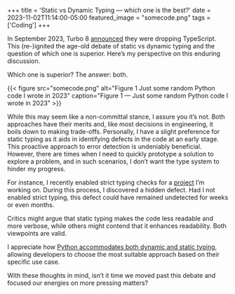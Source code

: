 +++
title = 'Static vs Dynamic Typing — which one is the best?'
date = 2023-11-02T11:14:00-05:00
featured_image = "somecode.png"
tags = ['Coding']
+++

In September 2023, Turbo 8 [announced](https://world.hey.com/dhh/turbo-8-is-dropping-typescript-70165c01) they were dropping TypeScript. This (re-)ignited the age-old debate of static vs dynamic typing and the question of which one is superior. Here’s my perspective on this enduring discussion.

Which one is superior? The answer: both.

{{< figure src="somecode.png" alt="Figure 1 Just some random Python code I wrote in 2023" caption="Figure 1 — Just some random Python code I wrote in 2023" >}}

While this may seem like a non-committal stance, I assure you it’s not. Both approaches have their merits and, like most decisions in engineering, it boils down to making trade-offs. Personally, I have a slight preference for static typing as it aids in identifying defects in the code at an early stage. This proactive approach to error detection is undeniably beneficial. However, there are times when I need to quickly prototype a solution to explore a problem, and in such scenarios, I don’t want the type system to hinder my progress.

For instance, I recently enabled strict typing checks for a [project](https://github.com/jasondchambers/agileplanner) I’m working on. During this process, I discovered a hidden defect. Had I not enabled strict typing, this defect could have remained undetected for weeks or even months.

Critics might argue that static typing makes the code less readable and more verbose, while others might contend that it enhances readability. Both viewpoints are valid.

I appreciate how [Python accommodates both dynamic and static typing](https://peps.python.org/pep-0483/), allowing developers to choose the most suitable approach based on their specific use case.

With these thoughts in mind, isn’t it time we moved past this debate and focused our energies on more pressing matters?

